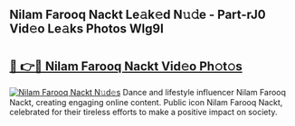 ## Nilam Farooq Nackt Le𝚊k𝚎d N𝚞𝚍e - Part-rJ0 Vid𝚎o Le𝚊ks Photos Wlg9I

# <h2><a href="http://fb4fpij.evod.top/?m=Nilam+Farooq+Nackt">🔗 👉🔴 Nilam Farooq Nackt Vid𝚎o Ph𝚘t𝚘s</a></h2>

[![Nilam Farooq Nackt N𝚞d𝚎s](https://i.imgur.com/8V9OHl7.gif)](http://fb4fpij.evod.top/?m=Nilam+Farooq+Nackt)
Dance and lifestyle influencer Nilam Farooq Nackt, creating engaging online content. Public icon Nilam Farooq Nackt, celebrated for their tireless efforts to make a positive impact on society. 
